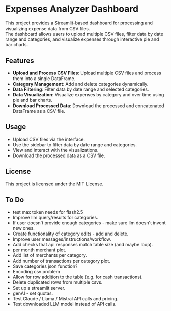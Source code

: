 # Expenses Analyzer Dashboard

This project provides a Streamlit-based dashboard for processing and visualizing expense data from CSV files.   
The dashboard allows users to upload multiple CSV files, filter data by date range and categories, 
and visualize expenses through interactive pie and bar charts.

## Features

- **Upload and Process CSV Files**: Upload multiple CSV files and process them into a single DataFrame.
- **Category Management**: Add and delete categories dynamically.
- **Data Filtering**: Filter data by date range and selected categories.
- **Data Visualization**: Visualize expenses by category and over time using pie and bar charts.
- **Download Processed Data**: Download the processed and concatenated DataFrame as a CSV file.

## Usage
- Upload CSV files via the interface.
- Use the sidebar to filter data by date range and categories.
- View and interact with the visualizations.
- Download the processed data as a CSV file.


## License

This project is licensed under the MIT License. 

## To Do
- test max token needs for flash2.5
- Improve llm query/results for categories.
- If user doesn't provide enough categories - make sure llm doesn't invent new ones.
- Create functionality of category edits - add and delete.
- Improve user messages/instructions/workflow.
- Add checks that api responses match table size (and maybe loop).
- per month merchant plot.
- Add list of merchants per category.
- Add number of transactions per category plot.
- Save categories json function?
- Encoding csv problem
- Allow for row addition to the table (e.g. for cash transactions).
- Delete duplicated rows from multiple csvs.
- Set up a streamlit server.
- genAI - set quotas.
- Test Claude / Llama / Mistral API calls and pricing.
- Test downloaded LLM model instead of API calls.